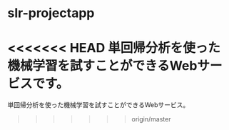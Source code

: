 # slr-projectapp
<<<<<<< HEAD
単回帰分析を使った機械学習を試すことができるWebサービスです。<br />
=======
単回帰分析を使った機械学習を試すことができるWebサービス。<br />
>>>>>>> origin/master

